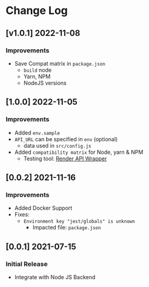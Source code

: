 # Change Log

## [v1.0.1] 2022-11-08
### Improvements

- Save Compat matrix in `package.json`
  - `build` node
  - Yarn, NPM
  - NodeJS versions

## [1.0.0] 2022-11-05
### Improvements

- Added `env.sample`
- `API_URL` can be specified in `env` (optional)
  - data used in `src/config.js`  
- Added `compatibility matrix` for Node, yarn & NPM
  - Testing tool: [Render API Wrapper](https://github.com/app-generator/deploy-automation-render)

## [0.0.2] 2021-11-16
### Improvements

- Added Docker Support
- Fixes:
  - `Environment key "jest/globals" is unknown`
    - Impacted file: `package.json`

## [0.0.1] 2021-07-15
### Initial Release

- Integrate with Node JS Backend
